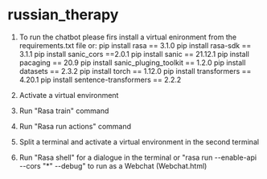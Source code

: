# russian_therapy
1. To run the chatbot please firs install a virtual enironment from the requirements.txt file or:
  pip install rasa == 3.1.0
  pip install rasa-sdk == 3.1.1
  pip install sanic_cors ==2.0.1
  pip install sanic == 21.12.1
  pip install pacaging == 20.9
  pip install sanic_pluging_toolkit == 1.2.0
  pip install datasets == 2.3.2
  pip install torch == 1.12.0
  pip install transformers == 4.20.1
  pip install sentence-transformers == 2.2.2

2. Activate a virtual environment
3. Run "Rasa train" command
4. Run "Rasa run actions" command
5. Split a terminal and activate a virtual environment in the second terminal
6. Run "Rasa shell" for a dialogue in the terminal or "rasa run --enable-api --cors "*" --debug" to run as a Webchat (Webchat.html)

